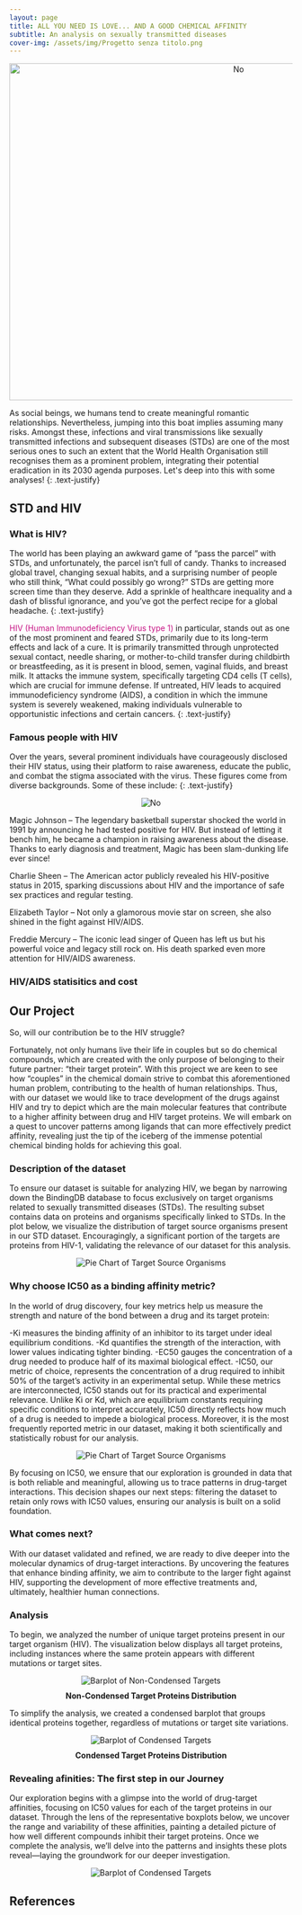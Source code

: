 ```yaml
---
layout: page
title: ALL YOU NEED IS LOVE... AND A GOOD CHEMICAL AFFINITY
subtitle: An analysis on sexually transmitted diseases
cover-img: /assets/img/Progetto senza titolo.png
---
```

<p align="center">
<img src="assets/img/presentation.png" alt="No" width="800" height="600"/>
</p>
As social beings, we humans tend to create meaningful romantic relationships. Nevertheless, jumping into this boat implies assuming many risks. Amongst these, infections and viral transmissions like sexually transmitted infections and subsequent diseases (STDs) are one of the most serious ones to such an extent that the World Health Organisation still recognises them as a prominent problem, integrating their potential eradication in its 2030 agenda purposes. Let's deep into this with some analyses!
{: .text-justify}

## STD and HIV

### What is HIV?

The world has been playing an awkward game of “pass the parcel” with STDs, and unfortunately, the parcel isn’t full of candy. Thanks to increased global travel, changing sexual habits, and a surprising number of people who still think, “What could possibly go wrong?” STDs are getting more screen time than they deserve. Add a sprinkle of healthcare inequality and a dash of blissful ignorance, and you’ve got the perfect recipe for a global headache.
{: .text-justify}

<span style="color: mediumvioletred;">HIV (Human Immunodeficiency Virus type 1)</span> in particular, stands out as one of the most prominent and feared STDs, primarily due to its long-term effects and lack of a cure. It is primarily transmitted through unprotected sexual contact, needle sharing, or mother-to-child transfer during childbirth or breastfeeding, as it is present in blood, semen, vaginal fluids, and breast milk. It attacks the immune system, specifically targeting CD4 cells (T cells), which are crucial for immune defense. If untreated, HIV leads to acquired immunodeficiency syndrome (AIDS), a condition in which the immune system is severely weakened, making individuals vulnerable to opportunistic infections and certain cancers.
{: .text-justify}


### Famous people with HIV
Over the years, several prominent individuals have courageously disclosed their HIV status, using their platform to raise awareness, educate the public, and combat the stigma associated with the virus. These figures come from diverse backgrounds. Some of these include:
{: .text-justify}
<p align="center">
<img src="assets/img/famous.png" alt="No"/>
</p>
Magic Johnson – The legendary basketball superstar shocked the world in 1991 by announcing he had tested positive for HIV. But instead of letting it bench him, he became a champion in raising awareness about the disease. Thanks to early diagnosis and treatment, Magic has been slam-dunking life ever since!

Charlie Sheen – The American actor publicly revealed his HIV-positive status in 2015, sparking discussions about HIV and the importance of safe sex practices and regular testing.

Elizabeth Taylor – Not only a glamorous movie star on screen, she also shined in the fight against HIV/AIDS.

Freddie Mercury – The iconic lead singer of Queen has left us but his powerful voice and legacy still rock on. His death sparked even more attention for HIV/AIDS awareness.

### HIV/AIDS statisitics and cost

<div class="elfsight-app-dd8d9787-2a4b-4777-982d-e34cdd348984" data-elfsight-app-lazy></div>


## Our Project
So, will our contribution be to the HIV struggle?

Fortunately, not only humans live their life in couples but so do chemical compounds, which are created with the only purpose of belonging to their future partner: “their target protein”. With this project we are keen to see how “couples” in the chemical domain strive to combat this aforementioned human problem, contributing to the health of human relationships.
Thus, with our dataset we would like to trace development of the drugs against HIV and try to depict which are the main molecular features that contribute to a higher affinity between drug and HIV target proteins.
We will embark on a quest to uncover patterns among ligands that can more effectively predict affinity, revealing just the tip of the iceberg of the immense potential chemical binding holds for achieving this goal.


### Description of the dataset
To ensure our dataset is suitable for analyzing HIV, we began by narrowing down the BindingDB database to focus exclusively on target organisms related to sexually transmitted diseases (STDs). The resulting subset contains data on proteins and organisms specifically linked to STDs. In the plot below, we visualize the distribution of target source organisms present in our STD dataset. Encouragingly, a significant portion of the targets are proteins from HIV-1, validating the relevance of our dataset for this analysis.

<div style="text-align: center;">
  <img src="assets/img/STDs_piechart.png" alt="Pie Chart of Target Source Organisms" style="max-width: 80%; height: auto;">
</div>

### Why choose IC50 as a binding affinity metric?
In the world of drug discovery, four key metrics help us measure the strength and nature of the bond between a drug and its target protein:

-Ki measures the binding affinity of an inhibitor to its target under ideal equilibrium conditions.
-Kd quantifies the strength of the interaction, with lower values indicating tighter binding.
-EC50 gauges the concentration of a drug needed to produce half of its maximal biological effect.
-IC50, our metric of choice, represents the concentration of a drug required to inhibit 50% of the target’s activity in an experimental setup.
While these metrics are interconnected, IC50 stands out for its practical and experimental relevance. Unlike Ki or Kd, which are equilibrium constants requiring specific conditions to interpret accurately, IC50 directly reflects how much of a drug is needed to impede a biological process. Moreover, it is the most frequently reported metric in our dataset, making it both scientifically and statistically robust for our analysis.

<div style="text-align: center;">
  <img src="assets/img/ic50 distribution.png" alt="Pie Chart of Target Source Organisms" style="max-width: 80%; height: auto;">
</div>

By focusing on IC50, we ensure that our exploration is grounded in data that is both reliable and meaningful, allowing us to trace patterns in drug-target interactions. This decision shapes our next steps: filtering the dataset to retain only rows with IC50 values, ensuring our analysis is built on a solid foundation.

### What comes next?
With our dataset validated and refined, we are ready to dive deeper into the molecular dynamics of drug-target interactions. By uncovering the features that enhance binding affinity, we aim to contribute to the larger fight against HIV, supporting the development of more effective treatments and, ultimately, healthier human connections.

### Analysis 
To begin, we analyzed the number of unique target proteins present in our target organism (HIV). The visualization below displays all target proteins, including instances where the same protein appears with different mutations or target sites.

<div style="text-align: center;">
  <img src="assets/img/hist_targets_non_condensed.png" alt="Barplot of Non-Condensed Targets" style="max-width: 80%; height: auto;">
  <p style="font-weight: bold; margin-top: 10px;">Non-Condensed Target Proteins Distribution</p>
</div>

To simplify the analysis, we created a condensed barplot that groups identical proteins together, regardless of mutations or target site variations.

<div style="text-align: center;">
  <img src="assets/img/hist_target_proteins_condensed.png" alt="Barplot of Condensed Targets" style="max-width: 80%; height: auto;">
  <p style="font-weight: bold; margin-top: 10px;">Condensed Target Proteins Distribution</p>
</div>


### Revealing afinities: The first step in our Journey
Our exploration begins with a glimpse into the world of drug-target affinities, focusing on IC50 values for each of the target proteins in our dataset. Through the lens of the representative boxplots below, we uncover the range and variability of these affinities, painting a detailed picture of how well different compounds inhibit their target proteins. Once we complete the analysis, we’ll delve into the patterns and insights these plots reveal—laying the groundwork for our deeper investigation.

<div style="text-align: center;">
  <img src="assets/img/ic50_boxplot_condensed.png" alt="Barplot of Condensed Targets" style="max-width: 80%; height: auto;">
</div>


## References

[^1]: 
[^2]: 
